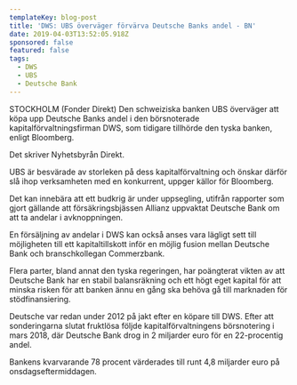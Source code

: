 ```yaml
---
templateKey: blog-post
title: 'DWS: UBS överväger förvärva Deutsche Banks andel - BN'
date: 2019-04-03T13:52:05.918Z
sponsored: false
featured: false
tags:
  - DWS
  - UBS
  - Deutsche Bank
---
```

STOCKHOLM (Fonder Direkt) Den schweiziska banken UBS överväger att köpa upp Deutsche Banks andel i den börsnoterade kapitalförvaltningsfirman DWS, som tidigare tillhörde den tyska banken, enligt Bloomberg.

Det skriver Nyhetsbyrån Direkt.

UBS är besvärade av storleken på dess kapitalförvaltning och önskar därför slå ihop verksamheten med en konkurrent, uppger källor för Bloomberg.

Det kan innebära att ett budkrig är under uppsegling, utifrån rapporter som gjort gällande att försäkringsbjässen Allianz uppvaktat Deutsche Bank om att ta andelar i avknoppningen.

En försäljning av andelar i DWS kan också anses vara lägligt sett till möjligheten till ett kapitaltillskott inför en möjlig fusion mellan Deutsche Bank och branschkollegan Commerzbank.

Flera parter, bland annat den tyska regeringen, har poängterat vikten av att Deutsche Bank har en stabil balansräkning och ett högt eget kapital för att minska risken för att banken ännu en gång ska behöva gå till marknaden för stödfinansiering.

Deutsche var redan under 2012 på jakt efter en köpare till DWS. Efter att sonderingarna slutat fruktlösa följde kapitalförvaltningens börsnotering i mars 2018, där Deutsche Bank drog in 2 miljarder euro för en 22-procentig andel.

Bankens kvarvarande 78 procent värderades till runt 4,8 miljarder euro på onsdagseftermiddagen.
